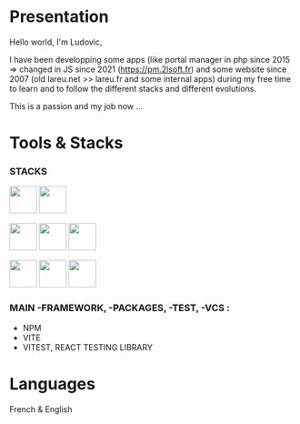 # Presentation

Hello world, I'm Ludovic,

I have been developping some apps (like portal manager in php since 2015 => changed in JS since 2021 (https://pm.2lsoft.fr) and some website since 2007 (old lareu.net >> lareu.fr and some internal apps) during my free time to learn and to follow the different stacks and different evolutions. 

This is a passion and my job now ...

# Tools & Stacks

### STACKS 

<img width="48" src="https://cdn.jsdelivr.net/gh/devicons/devicon/icons/php/php-original.svg" /> <img width="48" src="https://cdn.jsdelivr.net/gh/devicons/devicon/icons/mysql/mysql-original-wordmark.svg" /> 

<img width="48" src="https://cdn.jsdelivr.net/gh/devicons/devicon/icons/html5/html5-original.svg" /> <img width="48" src="https://cdn.jsdelivr.net/gh/devicons/devicon/icons/css3/css3-original.svg" />  <img width="48" src="https://cdn.jsdelivr.net/gh/devicons/devicon/icons/javascript/javascript-original.svg" /> 

<img width="48" src="https://cdn.jsdelivr.net/gh/devicons/devicon/icons/nodejs/nodejs-original.svg" /> <img width="48" src="https://cdn.jsdelivr.net/gh/devicons/devicon/icons/react/react-original.svg" /> <img width="48" src="https://cdn.jsdelivr.net/gh/devicons/devicon/icons/typescript/typescript-original.svg" />

### MAIN -FRAMEWORK, -PACKAGES, -TEST, -VCS :

- NPM
- VITE
- VITEST, REACT TESTING LIBRARY

# Languages 

French & English
